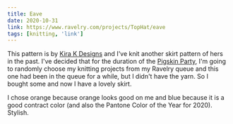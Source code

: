 ```yaml
---
title: Eave
date: 2020-10-31
link: https://www.ravelry.com/projects/TopHat/eave
tags: [knitting, 'link']
---
```


This pattern is by [Kira K Designs](http://www.kirakdesigns.com/) and I've knit another skirt pattern of hers in the past. I've decided that for
the duration of the [Pigskin Party](http://www.downcellarstudio.com/pigskin20/), I'm going to randomly choose my knitting projects from my Ravelry queue and 
this one had been in the queue for a while, but I didn't have the yarn. So I bought some and now I have a lovely skirt.

I chose orange because orange looks good on me and blue because it is a good contract color (and also the Pantone Color
of the Year for 2020). Stylish.
